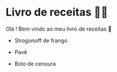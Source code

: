 # Livro de receitas :man_cook:

Olá ! Bem vindo ao meu livro de receitas :wave:

- Strogonoff de frango

- Pavê

- Bolo de cenoura

  ​

  ​